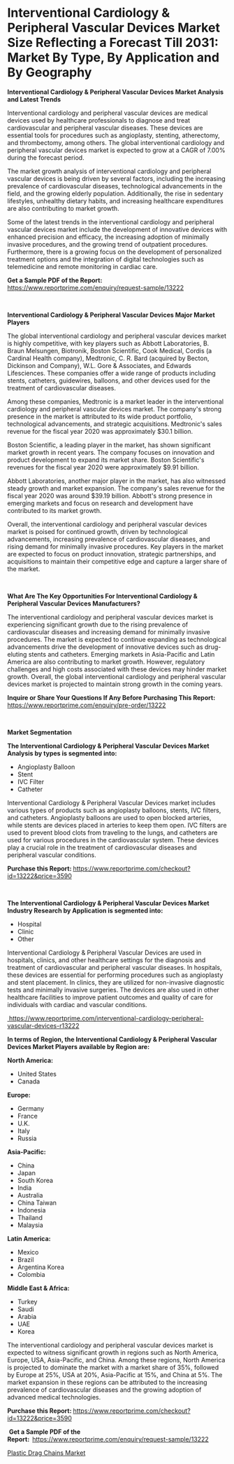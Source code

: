 <p><h1>Interventional Cardiology & Peripheral Vascular Devices Market Size Reflecting a Forecast Till 2031: Market By Type, By Application and By Geography</h1></p><p><strong>Interventional Cardiology & Peripheral Vascular Devices Market Analysis and Latest Trends</strong></p>
<p><p>Interventional cardiology and peripheral vascular devices are medical devices used by healthcare professionals to diagnose and treat cardiovascular and peripheral vascular diseases. These devices are essential tools for procedures such as angioplasty, stenting, atherectomy, and thrombectomy, among others. The global interventional cardiology and peripheral vascular devices market is expected to grow at a CAGR of 7.00% during the forecast period.</p><p>The market growth analysis of interventional cardiology and peripheral vascular devices is being driven by several factors, including the increasing prevalence of cardiovascular diseases, technological advancements in the field, and the growing elderly population. Additionally, the rise in sedentary lifestyles, unhealthy dietary habits, and increasing healthcare expenditures are also contributing to market growth.</p><p>Some of the latest trends in the interventional cardiology and peripheral vascular devices market include the development of innovative devices with enhanced precision and efficacy, the increasing adoption of minimally invasive procedures, and the growing trend of outpatient procedures. Furthermore, there is a growing focus on the development of personalized treatment options and the integration of digital technologies such as telemedicine and remote monitoring in cardiac care.</p></p>
<p><strong>Get a Sample PDF of the Report:&nbsp;</strong> <a href="https://www.reportprime.com/enquiry/request-sample/13222">https://www.reportprime.com/enquiry/request-sample/13222</a></p>
<p>&nbsp;</p>
<p><strong>Interventional Cardiology & Peripheral Vascular Devices Major Market Players</strong></p>
<p><p>The global interventional cardiology and peripheral vascular devices market is highly competitive, with key players such as Abbott Laboratories, B. Braun Melsungen, Biotronik, Boston Scientific, Cook Medical, Cordis (a Cardinal Health company), Medtronic, C. R. Bard (acquired by Becton, Dickinson and Company), W.L. Gore & Associates, and Edwards Lifesciences. These companies offer a wide range of products including stents, catheters, guidewires, balloons, and other devices used for the treatment of cardiovascular diseases.</p><p>Among these companies, Medtronic is a market leader in the interventional cardiology and peripheral vascular devices market. The company's strong presence in the market is attributed to its wide product portfolio, technological advancements, and strategic acquisitions. Medtronic's sales revenue for the fiscal year 2020 was approximately $30.1 billion.</p><p>Boston Scientific, a leading player in the market, has shown significant market growth in recent years. The company focuses on innovation and product development to expand its market share. Boston Scientific's revenues for the fiscal year 2020 were approximately $9.91 billion.</p><p>Abbott Laboratories, another major player in the market, has also witnessed steady growth and market expansion. The company's sales revenue for the fiscal year 2020 was around $39.19 billion. Abbott's strong presence in emerging markets and focus on research and development have contributed to its market growth.</p><p>Overall, the interventional cardiology and peripheral vascular devices market is poised for continued growth, driven by technological advancements, increasing prevalence of cardiovascular diseases, and rising demand for minimally invasive procedures. Key players in the market are expected to focus on product innovation, strategic partnerships, and acquisitions to maintain their competitive edge and capture a larger share of the market.</p></p>
<p>&nbsp;</p>
<p><strong>What Are The Key Opportunities For Interventional Cardiology & Peripheral Vascular Devices Manufacturers?</strong></p>
<p><p>The interventional cardiology and peripheral vascular devices market is experiencing significant growth due to the rising prevalence of cardiovascular diseases and increasing demand for minimally invasive procedures. The market is expected to continue expanding as technological advancements drive the development of innovative devices such as drug-eluting stents and catheters. Emerging markets in Asia-Pacific and Latin America are also contributing to market growth. However, regulatory challenges and high costs associated with these devices may hinder market growth. Overall, the global interventional cardiology and peripheral vascular devices market is projected to maintain strong growth in the coming years.</p></p>
<p><strong>Inquire or Share Your Questions If Any Before Purchasing This Report:</strong> <a href="https://www.reportprime.com/enquiry/pre-order/13222">https://www.reportprime.com/enquiry/pre-order/13222</a></p>
<p>&nbsp;</p>
<p><strong>Market Segmentation</strong></p>
<p><strong>The Interventional Cardiology & Peripheral Vascular Devices Market Analysis by types is segmented into:</strong></p>
<p><ul><li>Angioplasty Balloon</li><li>Stent</li><li>IVC Filter</li><li>Catheter</li></ul></p>
<p><p>Interventional Cardiology & Peripheral Vascular Devices market includes various types of products such as angioplasty balloons, stents, IVC filters, and catheters. Angioplasty balloons are used to open blocked arteries, while stents are devices placed in arteries to keep them open. IVC filters are used to prevent blood clots from traveling to the lungs, and catheters are used for various procedures in the cardiovascular system. These devices play a crucial role in the treatment of cardiovascular diseases and peripheral vascular conditions.</p></p>
<p><strong>Purchase this Report:&nbsp;</strong><a href="https://www.reportprime.com/checkout?id=13222&price=3590">https://www.reportprime.com/checkout?id=13222&price=3590</a></p>
<p>&nbsp;</p>
<p><strong>The Interventional Cardiology & Peripheral Vascular Devices Market Industry Research by Application is segmented into:</strong></p>
<p><ul><li>Hospital</li><li>Clinic</li><li>Other</li></ul></p>
<p><p>Interventional Cardiology & Peripheral Vascular Devices are used in hospitals, clinics, and other healthcare settings for the diagnosis and treatment of cardiovascular and peripheral vascular diseases. In hospitals, these devices are essential for performing procedures such as angioplasty and stent placement. In clinics, they are utilized for non-invasive diagnostic tests and minimally invasive surgeries. The devices are also used in other healthcare facilities to improve patient outcomes and quality of care for individuals with cardiac and vascular conditions.</p></p>
<p><a href="https://www.reportprime.com/interventional-cardiology-peripheral-vascular-devices-r13222">&nbsp;https://www.reportprime.com/interventional-cardiology-peripheral-vascular-devices-r13222</a></p>
<p><strong>In terms of Region, the Interventional Cardiology & Peripheral Vascular Devices Market Players available by Region are:</strong></p>
<p>
    <p> <strong> North America: </strong>
        <ul>
            <li>United States</li>
            <li>Canada</li>
        </ul>
        </p> 
    <p> <strong> Europe: </strong>
        <ul>
            <li>Germany</li>
            <li>France</li>
            <li>U.K.</li>
            <li>Italy</li>
            <li>Russia</li>
        </ul>
        </p> 
    <p> <strong> Asia-Pacific: </strong>
        <ul>
            <li>China</li>
            <li>Japan</li>
            <li>South Korea</li>
            <li>India</li>
            <li>Australia</li>
            <li>China Taiwan</li>
            <li>Indonesia</li>
            <li>Thailand</li>
            <li>Malaysia</li>
        </ul>
        </p> 
    <p> <strong> Latin America: </strong>
        <ul>
            <li>Mexico</li>
            <li>Brazil</li>
            <li>Argentina Korea</li>
            <li>Colombia</li>
        </ul>
        </p> 
    <p> <strong> Middle East & Africa: </strong>
        <ul>
            <li>Turkey</li>
            <li>Saudi</li>
            <li>Arabia</li>
            <li>UAE</li>
            <li>Korea</li>
        </ul>
    </p>
    </p>
<p><p>The interventional cardiology and peripheral vascular devices market is expected to witness significant growth in regions such as North America, Europe, USA, Asia-Pacific, and China. Among these regions, North America is projected to dominate the market with a market share of 35%, followed by Europe at 25%, USA at 20%, Asia-Pacific at 15%, and China at 5%. The market expansion in these regions can be attributed to the increasing prevalence of cardiovascular diseases and the growing adoption of advanced medical technologies.</p></p>
<p><strong>Purchase this Report: </strong><a href="https://www.reportprime.com/checkout?id=13222&price=3590">https://www.reportprime.com/checkout?id=13222&price=3590</a></p>
<p>&nbsp;<strong>Get a Sample PDF of the Report:&nbsp;&nbsp;</strong><a href="https://www.reportprime.com/enquiry/request-sample/13222">https://www.reportprime.com/enquiry/request-sample/13222</a></p>
<p><strong></strong></p>
<p><p><a href="https://github.com/philipWlf74/Market-Research-Report-List-1/blob/main/plastic-drag-chains-market.md">Plastic Drag Chains Market</a></p></p>